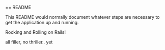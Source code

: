 == README

This README would normally document whatever steps are necessary to get the
application up and running.

Rocking and Rolling on Rails!

all filler, no thriller.. yet
